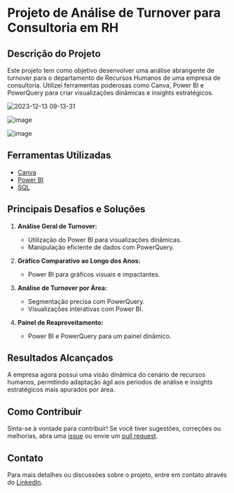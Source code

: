 # Projeto de Análise de Turnover para Consultoria em RH

## Descrição do Projeto

Este projeto tem como objetivo desenvolver uma análise abrangente de turnover para o departamento de Recursos Humanos de uma empresa de consultoria. Utilizei ferramentas poderosas como Canva, Power BI e PowerQuery para criar visualizações dinâmicas e insights estratégicos.

![2023-12-13 09-13-31](https://github.com/GleisonAmorim/AnaliseTurnover/assets/54336609/74450259-9b8b-492c-92cf-ca4694ba5b8b)

![image](https://github.com/GleisonAmorim/AnaliseTurnover/assets/54336609/84f482bd-87d0-49e4-880f-4a750bf0ca19)

![image](https://github.com/GleisonAmorim/AnaliseTurnover/assets/54336609/45515f4a-5fe4-41c6-8007-56671716caba)

## Ferramentas Utilizadas

- [Canva](https://www.canva.com/)
- [Power BI](https://powerbi.microsoft.com/)
- [SQL](https://www.microsoft.com/en-us/sql-server)

## Principais Desafios e Soluções

1. **Análise Geral de Turnover:**
   - Utilização do Power BI para visualizações dinâmicas.
   - Manipulação eficiente de dados com PowerQuery.

2. **Gráfico Comparativo ao Longo dos Anos:**
   - Power BI para gráficos visuais e impactantes.

3. **Análise de Turnover por Área:**
   - Segmentação precisa com PowerQuery.
   - Visualizações interativas com Power BI.

4. **Painel de Reaproveitamento:**
   - Power BI e PowerQuery para um painel dinâmico.

## Resultados Alcançados

A empresa agora possui uma visão dinâmica do cenário de recursos humanos, permitindo adaptação ágil aos períodos de análise e insights estratégicos mais apurados por área.

## Como Contribuir

Sinta-se à vontade para contribuir! Se você tiver sugestões, correções ou melhorias, abra uma [issue](link_para_issues) ou envie um [pull request](link_para_pull_requests).

## Contato

Para mais detalhes ou discussões sobre o projeto, entre em contato através do [LinkedIn](link_para_seu_perfil_linkedin).

